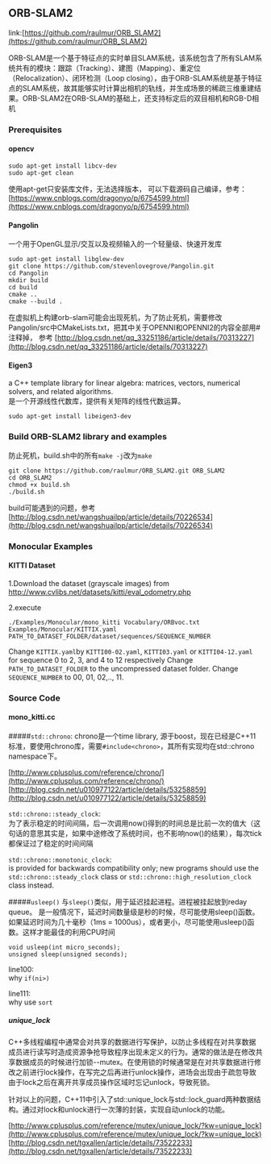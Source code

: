 ## ORB-SLAM2

link:[https://github.com/raulmur/ORB_SLAM2](https://github.com/raulmur/ORB_SLAM2)

ORB-SLAM是一个基于特征点的实时单目SLAM系统，该系统包含了所有SLAM系统共有的模块：跟踪（Tracking）、建图（Mapping）、重定位（Relocalization）、闭环检测（Loop closing），由于ORB-SLAM系统是基于特征点的SLAM系统，故其能够实时计算出相机的轨线，并生成场景的稀疏三维重建结果。ORB-SLAM2在ORB-SLAM的基础上，还支持标定后的双目相机和RGB-D相机


### Prerequisites

#### opencv
```
sudo apt-get install libcv-dev
sudo apt-get clean
```
使用apt-get只安装库文件，无法选择版本，
可以下载源码自己编译，参考：[https://www.cnblogs.com/dragonyo/p/6754599.html](https://www.cnblogs.com/dragonyo/p/6754599.html)
#### Pangolin
一个用于OpenGL显示/交互以及视频输入的一个轻量级、快速开发库
```
sudo apt-get install libglew-dev
git clone https://github.com/stevenlovegrove/Pangolin.git
cd Pangolin
mkdir build
cd build
cmake ..
cmake --build .
```
在虚拟机上构建orb-slam可能会出现死机，为了防止死机，需要修改Pangolin/src中CMakeLists.txt，把其中关于OPENNI和OPENNI2的内容全部用#注释掉，
参考 [http://blog.csdn.net/qq_33251186/article/details/70313227](http://blog.csdn.net/qq_33251186/article/details/70313227)


#### Eigen3
a C++ template library for linear algebra: matrices, vectors, numerical solvers, and related algorithms.<br>
是一个开源线性代数库，提供有关矩阵的线性代数运算。

```
sudo apt-get install libeigen3-dev
```

### Build ORB-SLAM2 library and examples

防止死机，build.sh中的所有`make -j`改为`make`

```
git clone https://github.com/raulmur/ORB_SLAM2.git ORB_SLAM2
cd ORB_SLAM2
chmod +x build.sh
./build.sh
```

build可能遇到的问题，参考[http://blog.csdn.net/wangshuailpp/article/details/70226534](http://blog.csdn.net/wangshuailpp/article/details/70226534)

### Monocular Examples
#### KITTI Dataset
1.Download the dataset (grayscale images) from http://www.cvlibs.net/datasets/kitti/eval_odometry.php

2.execute
```
./Examples/Monocular/mono_kitti Vocabulary/ORBvoc.txt Examples/Monocular/KITTIX.yaml PATH_TO_DATASET_FOLDER/dataset/sequences/SEQUENCE_NUMBER

```
Change `KITTIX.yaml`by `KITTI00-02.yaml`, `KITTI03.yaml` or `KITTI04-12.yaml` for sequence 0 to 2, 3, and 4 to 12 respectively
Change `PATH_TO_DATASET_FOLDER` to the uncompressed dataset folder. 
Change `SEQUENCE_NUMBER` to 00, 01, 02,.., 11.


### Source Code
#### mono_kitti.cc
#####`std::chrono`:
chrono是一个time library, 源于boost，现在已经是C++11标准，要使用chrono库，需要`#include<chrono>`，其所有实现均在std::chrono namespace下。

[http://www.cplusplus.com/reference/chrono/](http://www.cplusplus.com/reference/chrono/)<br>
[http://blog.csdn.net/u010977122/article/details/53258859](http://blog.csdn.net/u010977122/article/details/53258859)

`std::chrono::steady_clock`:<br>
为了表示稳定的时间间隔，后一次调用now()得到的时间总是比前一次的值大（这句话的意思其实是，如果中途修改了系统时间，也不影响now()的结果），每次tick都保证过了稳定的时间间隔

`std::chrono::monotonic_clock`:<br>
is provided for backwards compatibility only; new programs should use the `std::chrono::steady_clock` class or `std::chrono::high_resolution_clock` class instead.

#####`usleep()`
与`sleep()`类似，用于延迟挂起进程。进程被挂起放到reday queue。
是一般情况下，延迟时间数量级是秒的时候，尽可能使用sleep()函数。
如果延迟时间为几十毫秒（1ms = 1000us），或者更小，尽可能使用usleep()函数。这样才能最佳的利用CPU时间
```
void usleep(int micro_seconds);
unsigned sleep(unsigned seconds);
```

line100:<br>
why `if(ni>)`

line111:<br>
why use `sort`

##### unique_lock

C++多线程编程中通常会对共享的数据进行写保护，以防止多线程在对共享数据成员进行读写时造成资源争抢导致程序出现未定义的行为。通常的做法是在修改共享数据成员的时候进行加锁--mutex。在使用锁的时候通常是在对共享数据进行修改之前进行lock操作，在写完之后再进行unlock操作，进场会出现由于疏忽导致由于lock之后在离开共享成员操作区域时忘记unlock，导致死锁。

针对以上的问题，C++11中引入了std::unique_lock与std::lock_guard两种数据结构。通过对lock和unlock进行一次薄的封装，实现自动unlock的功能。

[http://www.cplusplus.com/reference/mutex/unique_lock/?kw=unique_lock](http://www.cplusplus.com/reference/mutex/unique_lock/?kw=unique_lock)
[http://blog.csdn.net/tgxallen/article/details/73522233](http://blog.csdn.net/tgxallen/article/details/73522233)